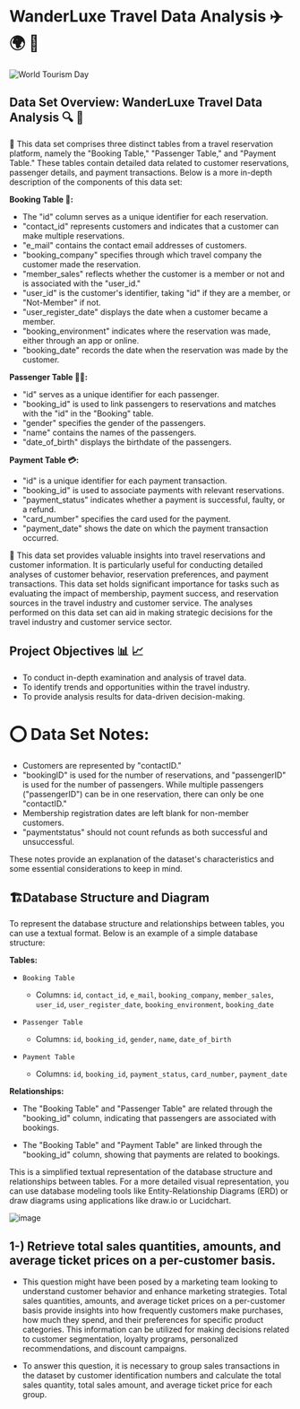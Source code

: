 # WanderLuxe Travel Data Analysis ✈️ 🌍 🏨

![World Tourism Day](https://img.freepik.com/free-photo/top-view-world-tourism-day-with-lettering_23-2148608799.jpg?w=1380&t=st=1698343584~exp=1698344184~hmac=7546ca34214ef38e0295f0368fb53eb071c097b0f9532a9b0bcacd8e8e455161)

## Data Set Overview: WanderLuxe Travel Data Analysis 🔍 📑

🔖 This data set comprises three distinct tables from a travel reservation platform, namely the "Booking Table," "Passenger Table," and "Payment Table." These tables contain detailed data related to customer reservations, passenger details, and payment transactions. Below is a more in-depth description of the components of this data set:

**Booking Table 📅:**

- The "id" column serves as a unique identifier for each reservation.
- "contact_id" represents customers and indicates that a customer can make multiple reservations.
- "e_mail" contains the contact email addresses of customers.
- "booking_company" specifies through which travel company the customer made the reservation.
- "member_sales" reflects whether the customer is a member or not and is associated with the "user_id."
- "user_id" is the customer's identifier, taking "id" if they are a member, or "Not-Member" if not.
- "user_register_date" displays the date when a customer became a member.
- "booking_environment" indicates where the reservation was made, either through an app or online.
- "booking_date" records the date when the reservation was made by the customer.

**Passenger Table 🚶‍♂️:**

- "id" serves as a unique identifier for each passenger.
- "booking_id" is used to link passengers to reservations and matches with the "id" in the "Booking" table.
- "gender" specifies the gender of the passengers.
- "name" contains the names of the passengers.
- "date_of_birth" displays the birthdate of the passengers.

**Payment Table 💳:**

- "id" is a unique identifier for each payment transaction.
- "booking_id" is used to associate payments with relevant reservations.
- "payment_status" indicates whether a payment is successful, faulty, or a refund.
- "card_number" specifies the card used for the payment.
- "payment_date" shows the date on which the payment transaction occurred.

🔖 This data set provides valuable insights into travel reservations and customer information. It is particularly useful for conducting detailed analyses of customer behavior, reservation preferences, and payment transactions. This data set holds significant importance for tasks such as evaluating the impact of membership, payment success, and reservation sources in the travel industry and customer service. The analyses performed on this data set can aid in making strategic decisions for the travel industry and customer service sector.

## Project Objectives 📊 📈

- To conduct in-depth examination and analysis of travel data.
- To identify trends and opportunities within the travel industry.
- To provide analysis results for data-driven decision-making.

# ⭕ Data Set Notes:

- Customers are represented by "contactID."
- "bookingID" is used for the number of reservations, and "passengerID" is used for the number of passengers. While multiple passengers ("passengerID") can be in one reservation, there can only be one "contactID."
- Membership registration dates are left blank for non-member customers.
- "paymentstatus" should not count refunds as both successful and unsuccessful.

These notes provide an explanation of the dataset's characteristics and some essential considerations to keep in mind.

## 🏗️Database Structure and Diagram 

To represent the database structure and relationships between tables, you can use a textual format. Below is an example of a simple database structure:

**Tables:**

- `Booking Table`
  - Columns: `id`, `contact_id`, `e_mail`, `booking_company`, `member_sales`, `user_id`, `user_register_date`, `booking_environment`, `booking_date`

- `Passenger Table`
  - Columns: `id`, `booking_id`, `gender`, `name`, `date_of_birth`

- `Payment Table`
  - Columns: `id`, `booking_id`, `payment_status`, `card_number`, `payment_date`

**Relationships:**

- The "Booking Table" and "Passenger Table" are related through the "booking_id" column, indicating that passengers are associated with bookings.

- The "Booking Table" and "Payment Table" are linked through the "booking_id" column, showing that payments are related to bookings.

This is a simplified textual representation of the database structure and relationships between tables. For a more detailed visual representation, you can use database modeling tools like Entity-Relationship Diagrams (ERD) or draw diagrams using applications like draw.io or Lucidchart.

![image](https://github.com/muratukel/TravelDataset-DataAnalysis/assets/136103635/8bebb0ec-32ff-4bea-ae07-2c1b88c4e17a)


## 1-) Retrieve total sales quantities, amounts, and average ticket prices on a per-customer basis.

-  This question might have been posed by a marketing team looking to understand customer behavior and enhance marketing strategies. Total sales quantities, amounts, and average ticket prices on a per-customer basis provide insights into how frequently customers make purchases, how much they spend, and their preferences for specific product categories. This information can be utilized for making decisions related to customer segmentation, loyalty programs, personalized recommendations, and discount campaigns.

- To answer this question, it is necessary to group sales transactions in the dataset by customer identification numbers and calculate the total sales quantity, total sales amount, and average ticket price for each group.
